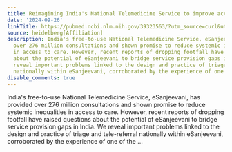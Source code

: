 ```yaml
---
title: Reimagining India's National Telemedicine Service to improve access to care
date: '2024-09-26'
linkTitle: https://pubmed.ncbi.nlm.nih.gov/39323563/?utm_source=curl&utm_medium=rss&utm_campaign=pubmed-2&utm_content=1FakS-2QOkCT8HsMOQP1bCRQ4YzyumYOmxmF0moLsQ3dFB1E9V&fc=20220326224207&ff=20240926193917&v=2.18.0.post9+e462414
source: heidelberg[Affiliation]
description: India's free-to-use National Telemedicine Service, eSanjeevani, has provided
  over 276 million consultations and shown promise to reduce systemic inequalities
  in access to care. However, recent reports of dropping footfall have raised questions
  about the potential of eSanjeevani to bridge service provision gaps in India. We
  reveal important problems linked to the design and practice of triage and tele-referral
  nationally within eSanjeevani, corroborated by the experience of one of the ...
disable_comments: true
---
```

India's free-to-use National Telemedicine Service, eSanjeevani, has provided over 276 million consultations and shown promise to reduce systemic inequalities in access to care. However, recent reports of dropping footfall have raised questions about the potential of eSanjeevani to bridge service provision gaps in India. We reveal important problems linked to the design and practice of triage and tele-referral nationally within eSanjeevani, corroborated by the experience of one of the ...